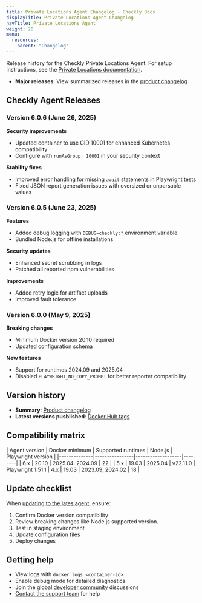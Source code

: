 ```yaml
---
title: Private Locations Agent Changelog - Checkly Docs
displayTitle: Private Locations Agent Changelog
navTitle: Private Locations Agent
weight: 20
menu:
  resources:
    parent: "Changelog"
---
```


Release history for the Checkly Private Locations Agent. For setup instructions, see the [Private Locations documentation](/docs/private-locations).

- **Major releases**: View summarized releases in the [product changelog](https://feedback.checklyhq.com/changelog?c=Checkly+Agent)

## Checkly Agent Releases

### Version 6.0.6 (June 26, 2025)

**Security improvements**

- Updated container to use GID 10001 for enhanced Kubernetes compatibility
- Configure with `runAsGroup: 10001` in your security context

**Stability fixes**

- Improved error handling for missing `await` statements in Playwright tests
- Fixed JSON report generation issues with oversized or unparsable values

### Version 6.0.5 (June 23, 2025)

**Features**

- Added debug logging with `DEBUG=checkly:*` environment variable
- Bundled Node.js for offline installations

**Security updates**

- Enhanced secret scrubbing in logs
- Patched all reported npm vulnerabilities

**Improvements**

- Added retry logic for artifact uploads
- Improved fault tolerance

### Version 6.0.0 (May 9, 2025)

**Breaking changes**

- Minimum Docker version 20.10 required
- Updated configuration schema

**New features**

- Support for runtimes 2024.09 and 2025.04
- Disabled `PLAYWRIGHT_NO_COPY_PROMPT` for better reporter compatibility

## Version history

- **Summary**: [Product changelog](https://feedback.checklyhq.com/changelog?c=Checkly+Agent)
- **Latest versions pusblished**: [Docker Hub tags](https://hub.docker.com/r/checkly/agent/tags)

## Compatibility matrix

| Agent version | Docker minimum | Supported runtimes | Node.js | Playwright version |
|--------------|----------------|-------------------|---------|
| 6.x | 20.10 | 2025.04. 2024.09 | 22 |
| 5.x | 19.03 | 2025.04 | v22.11.0 | Playwright 1.51.1
| 4.x | 19.03 | 2023.09, 2024.02 | 18 |

## Update checklist

When [updating to the lates agent](/docs/private-locations/checkly-agent-configuration/#updating-the-agent-container), ensure:

1. Confirm Docker version compatibility
2. Review breaking changes like Node.js supported version.
3. Test in staging environment
4. Update configuration files
5. Deploy changes

## Getting help

- View logs with `docker logs <container-id>`
- Enable debug mode for detailed diagnostics
- Join the global [developer community](https://www.checklyhq.com/slack/) discussions
- [Contact the support team](https://app.checklyhq.com/?support=true) for help